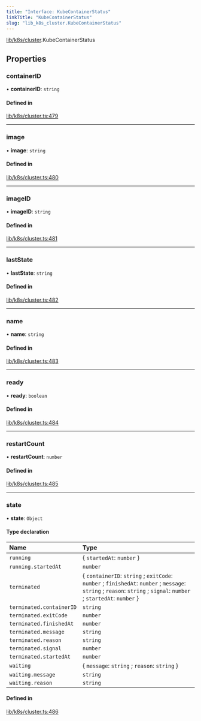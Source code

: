 ```yaml
---
title: "Interface: KubeContainerStatus"
linkTitle: "KubeContainerStatus"
slug: "lib_k8s_cluster.KubeContainerStatus"
---
```


[lib/k8s/cluster](../modules/lib_k8s_cluster.md).KubeContainerStatus

## Properties

### containerID

• **containerID**: `string`

#### Defined in

[lib/k8s/cluster.ts:479](https://github.com/kinvolk/headlamp/blob/490b989/frontend/src/lib/k8s/cluster.ts#L479)

___

### image

• **image**: `string`

#### Defined in

[lib/k8s/cluster.ts:480](https://github.com/kinvolk/headlamp/blob/490b989/frontend/src/lib/k8s/cluster.ts#L480)

___

### imageID

• **imageID**: `string`

#### Defined in

[lib/k8s/cluster.ts:481](https://github.com/kinvolk/headlamp/blob/490b989/frontend/src/lib/k8s/cluster.ts#L481)

___

### lastState

• **lastState**: `string`

#### Defined in

[lib/k8s/cluster.ts:482](https://github.com/kinvolk/headlamp/blob/490b989/frontend/src/lib/k8s/cluster.ts#L482)

___

### name

• **name**: `string`

#### Defined in

[lib/k8s/cluster.ts:483](https://github.com/kinvolk/headlamp/blob/490b989/frontend/src/lib/k8s/cluster.ts#L483)

___

### ready

• **ready**: `boolean`

#### Defined in

[lib/k8s/cluster.ts:484](https://github.com/kinvolk/headlamp/blob/490b989/frontend/src/lib/k8s/cluster.ts#L484)

___

### restartCount

• **restartCount**: `number`

#### Defined in

[lib/k8s/cluster.ts:485](https://github.com/kinvolk/headlamp/blob/490b989/frontend/src/lib/k8s/cluster.ts#L485)

___

### state

• **state**: `Object`

#### Type declaration

| Name | Type |
| :------ | :------ |
| `running` | { `startedAt`: `number`  } |
| `running.startedAt` | `number` |
| `terminated` | { `containerID`: `string` ; `exitCode`: `number` ; `finishedAt`: `number` ; `message`: `string` ; `reason`: `string` ; `signal`: `number` ; `startedAt`: `number`  } |
| `terminated.containerID` | `string` |
| `terminated.exitCode` | `number` |
| `terminated.finishedAt` | `number` |
| `terminated.message` | `string` |
| `terminated.reason` | `string` |
| `terminated.signal` | `number` |
| `terminated.startedAt` | `number` |
| `waiting` | { `message`: `string` ; `reason`: `string`  } |
| `waiting.message` | `string` |
| `waiting.reason` | `string` |

#### Defined in

[lib/k8s/cluster.ts:486](https://github.com/kinvolk/headlamp/blob/490b989/frontend/src/lib/k8s/cluster.ts#L486)
